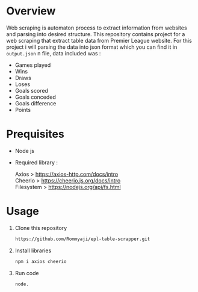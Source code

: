 # Overview
Web scraping is automaton process to extract information from websites and parsing into desired structure. This repository contains project for a web scraping that extract table data from Premier League website. For this project i will parsing the data into json format which you can find it in `output.json` n file, data included was :<br>
* Games played 
* Wins 
* Draws 
* Loses 
* Goals scored
* Goals conceded
* Goals difference
* Points


# Prequisites
* Node js
* Required library :<br>

  Axios > https://axios-http.com/docs/intro <br>
  Cheerio > https://cheerio.js.org/docs/intro <br>
  Filesystem > https://nodejs.org/api/fs.html <br>


# Usage 
1. Clone this repository <br>
   ```bash
   https://github.com/Rommyaji/epl-table-scrapper.git

2. Install libraries <br>
   ```bash
   npm i axios cheerio 

3. Run code <br>
   ```
   node.
   
